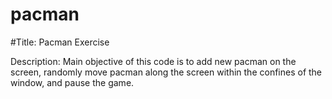 # pacman

#Title: Pacman Exercise

Description: Main objective of this code is to add new pacman on the screen, randomly move pacman along the screen within the confines of the window, and pause the game.
